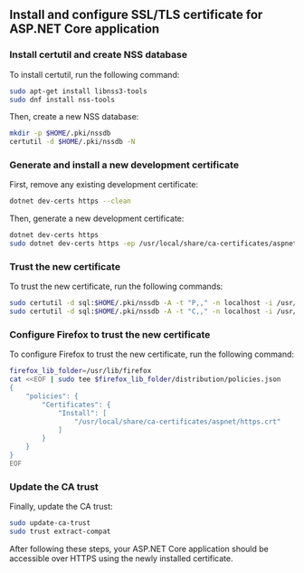 ## Install and configure SSL/TLS certificate for ASP.NET Core application

### Install certutil and create NSS database

To install certutil, run the following command:

```bash
sudo apt-get install libnss3-tools
sudo dnf install nss-tools
```

Then, create a new NSS database:

```bash
mkdir -p $HOME/.pki/nssdb
certutil -d $HOME/.pki/nssdb -N
```

### Generate and install a new development certificate

First, remove any existing development certificate:

```bash
dotnet dev-certs https --clean
```

Then, generate a new development certificate:

```bash
dotnet dev-certs https
sudo dotnet dev-certs https -ep /usr/local/share/ca-certificates/aspnet/https.crt --format PEM
```

### Trust the new certificate

To trust the new certificate, run the following commands:

```bash
sudo certutil -d sql:$HOME/.pki/nssdb -A -t "P,," -n localhost -i /usr/local/share/ca-certificates/aspnet/https.crt
sudo certutil -d sql:$HOME/.pki/nssdb -A -t "C,," -n localhost -i /usr/local/share/ca-certificates/aspnet/https.crt
```

### Configure Firefox to trust the new certificate

To configure Firefox to trust the new certificate, run the following command:

```bash
firefox_lib_folder=/usr/lib/firefox
cat <<EOF | sudo tee $firefox_lib_folder/distribution/policies.json
{
    "policies": {
        "Certificates": {
            "Install": [
                "/usr/local/share/ca-certificates/aspnet/https.crt"
            ]
        }
    }
}
EOF
```

### Update the CA trust

Finally, update the CA trust:

```bash
sudo update-ca-trust
sudo trust extract-compat
```

After following these steps, your ASP.NET Core application should be accessible over HTTPS using the newly installed certificate.
